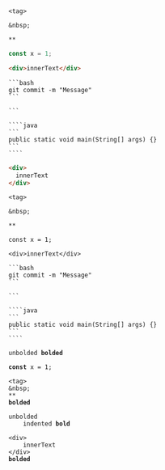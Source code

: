 ```
```

```md
```

```
<tag>
```

```
&nbsp;
```

```
**
```

```javascript
const x = 1;
```

```html
<div>innerText</div>
```

````
```bash
git commit -m "Message"
```
````

`````
```

````java
```
public static void main(String[] args) {}
```
````
`````

```html
<div>
  innerText
</div>
```

<pre><code>&lt;tag>
</code></pre>

<pre><code>&amp;nbsp;
</code></pre>

<pre><code>**
</code></pre>

<pre lang="javascript"><code>const x = 1;
</code></pre>

<pre lang="html"><code>&lt;div>innerText&lt;/div>
</code></pre>

<pre><code>```bash
git commit -m "Message"
```
</code></pre>

<pre><code>```

````java
```
public static void main(String[] args) {}
```
````
</code></pre>

<pre><code>unbolded <b>bolded</b>
</code></pre>

<pre lang="javascript"><code><b>const</b> x = 1;
</code></pre>

<pre><code>&lt;tag>
&amp;nbsp;
**
<b>bolded</b>
</code></pre>

<pre><code>unbolded
    indented <b>bold</b>
</code></pre>

<pre lang="html"><code>&lt;div>
    innerText
&lt;/div>
<b>bolded</b>
</code></pre>